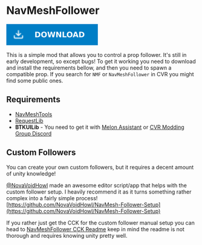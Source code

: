 # NavMeshFollower

[![Download Latest NavMeshFollower.dll](../.Resources/DownloadButtonEnabled.svg "Download Latest NavMeshFollower.dll")](https://github.com/kafeijao/Kafe_CVR_Mods/releases/latest/download/NavMeshFollower.dll)

This is a simple mod that allows you to control a prop follower. It's still in early development, so except bugs!
To get it working you need to download and install the requirements bellow, and then you need to spawn a compatible
prop. If you search for `NMF` or `NavMeshFollower` in CVR you might find some public ones.

## Requirements

- [NavMeshTools](../NavMeshTools/README.md)
- [RequestLib](../RequestLib/README.md)
- **BTKUILib** - You need to get it
  with [Melon Assistant](https://github.com/knah/CVRMelonAssistant/releases/latest/download/CVRMelonAssistant.exe)
  or [CVR Modding Group Discord](https://discord.gg/dndGPM3bxu)

## Custom Followers

You can create your own custom followers, but it requires a decent amount of unity knowledge!

[@NovaVoidHowl](https://github.com/NovaVoidHowl) made an awesome editor script/app that helps with the custom follower 
setup. I heavily recommend it as it turns something rather complex into a fairly simple process!
[https://github.com/NovaVoidHowl/NavMesh-Follower-Setup](https://github.com/NovaVoidHowl/NavMesh-Follower-Setup)

If you rather just get the CCK for the custom follower manual setup you can head
to [NavMeshFollower CCK Readme](https://github.com/kafeijao/Kafe_CVR_CCKs/tree/master/NavMeshFollower) keep in mind the
readme is not thorough and requires knowing unity pretty well.
